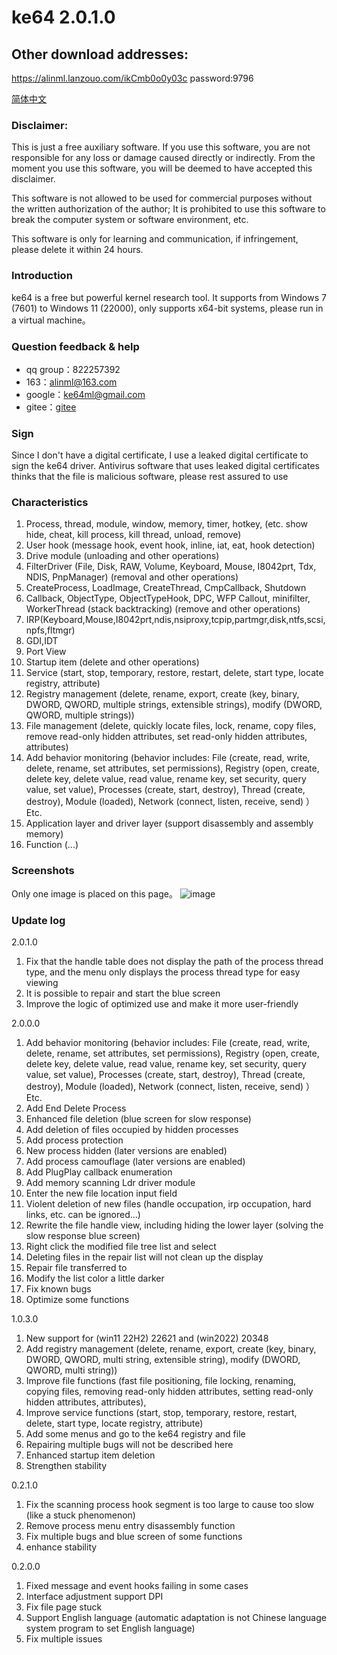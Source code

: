 # ke64 2.0.1.0

## Other download addresses:
https://alinml.lanzouo.com/ikCmb0o0y03c
password:9796

[简体中文](https://github.com/alinml/ke64/blob/main/README_Chinese.md)

### Disclaimer:
This is just a free auxiliary software. If you use this software, you are not responsible for any loss or damage caused directly or indirectly. From the moment you use this software, you will be deemed to have accepted this disclaimer.

This software is not allowed to be used for commercial purposes without the written authorization of the author; It is prohibited to use this software to break the computer system or software environment, etc.

This software is only for learning and communication, if infringement, please delete it within 24 hours.

### Introduction

ke64 is a free but powerful kernel research tool. It supports from Windows 7 (7601) to Windows 11 (22000), only supports x64-bit systems, please run in a virtual machine。

### Question feedback & help
* qq group：822257392
* 163：alinml@163.com
* google：ke64ml@gmail.com
* gitee：[gitee](https://gitee.com/alinml/ke64)

### Sign
Since I don't have a digital certificate, I use a leaked digital certificate to sign the ke64 driver. Antivirus software that uses leaked digital certificates thinks that the file is malicious software, please rest assured to use


### Characteristics
1. Process, thread, module, window, memory, timer, hotkey, (etc. show hide, cheat, kill process, kill thread, unload, remove)
2. User hook (message hook, event hook, inline, iat, eat, hook detection)
3. Drive module (unloading and other operations)
4. FilterDriver (File, Disk, RAW, Volume, Keyboard, Mouse, I8042prt, Tdx, NDIS, PnpManager) (removal and other operations)
5. CreateProcess, LoadImage, CreateThread, CmpCallback, Shutdown
6. Callback, ObjectType, ObjectTypeHook, DPC, WFP Callout, minifilter, WorkerThread (stack backtracking) (remove and other operations)
7. IRP(Keyboard,Mouse,I8042prt,ndis,nsiproxy,tcpip,partmgr,disk,ntfs,scsi,npfs,fltmgr)
8. GDI,IDT
9. Port View
10. Startup item (delete and other operations)
11. Service (start, stop, temporary, restore, restart, delete, start type, locate registry, attribute)
12. Registry management (delete, rename, export, create (key, binary, DWORD, QWORD, multiple strings, extensible strings), modify (DWORD, QWORD, multiple strings))
13. File management (delete, quickly locate files, lock, rename, copy files, remove read-only hidden attributes, set read-only hidden attributes, attributes)
14. Add behavior monitoring (behavior includes:
File (create, read, write, delete, rename, set attributes, set permissions),
Registry (open, create, delete key, delete value, read value, rename key, set security, query value, set value),
Processes (create, start, destroy),
Thread (create, destroy),
Module (loaded),
Network (connect, listen, receive, send)
）Etc.
15. Application layer and driver layer (support disassembly and assembly memory)
16. Function (...)

### Screenshots
Only one image is placed on this page。
![image](https://github.com/alinml/ke64/blob/main/screenshots/mon.png)


### Update log 
2.0.1.0
1. Fix that the handle table does not display the path of the process thread type, and the menu only displays the process thread type for easy viewing
2. It is possible to repair and start the blue screen
3. Improve the logic of optimized use and make it more user-friendly

2.0.0.0
1. Add behavior monitoring (behavior includes:
File (create, read, write, delete, rename, set attributes, set permissions),
Registry (open, create, delete key, delete value, read value, rename key, set security, query value, set value),
Processes (create, start, destroy),
Thread (create, destroy),
Module (loaded),
Network (connect, listen, receive, send)
）Etc.
2. Add End Delete Process
3. Enhanced file deletion (blue screen for slow response)
4. Add deletion of files occupied by hidden processes
5. Add process protection
6. New process hidden (later versions are enabled)
7. Add process camouflage (later versions are enabled)
8. Add PlugPlay callback enumeration
9. Add memory scanning Ldr driver module
10. Enter the new file location input field
11. Violent deletion of new files (handle occupation, irp occupation, hard links, etc. can be ignored...)
12. Rewrite the file handle view, including hiding the lower layer (solving the slow response blue screen)
13. Right click the modified file tree list and select
14. Deleting files in the repair list will not clean up the display
15. Repair file transferred to
16. Modify the list color a little darker
17. Fix known bugs
18. Optimize some functions

1.0.3.0
1. New support for (win11 22H2) 22621 and (win2022) 20348
2. Add registry management (delete, rename, export, create (key, binary, DWORD, QWORD, multi string, extensible string), modify (DWORD, QWORD, multi string))
3. Improve file functions (fast file positioning, file locking, renaming, copying files, removing read-only hidden attributes, setting read-only hidden attributes, attributes),
4. Improve service functions (start, stop, temporary, restore, restart, delete, start type, locate registry, attribute)
5. Add some menus and go to the ke64 registry and file
6. Repairing multiple bugs will not be described here
7. Enhanced startup item deletion
8. Strengthen stability

0.2.1.0
1. Fix the scanning process hook segment is too large to cause too slow (like a stuck phenomenon)
2. Remove process menu entry disassembly function
3. Fix multiple bugs and blue screen of some functions
4. enhance stability

0.2.0.0
1. Fixed message and event hooks failing in some cases
2. Interface adjustment support DPI
3. Fix file page stuck
4. Support English language (automatic adaptation is not Chinese language system program to set English language)
5. Fix multiple issues
